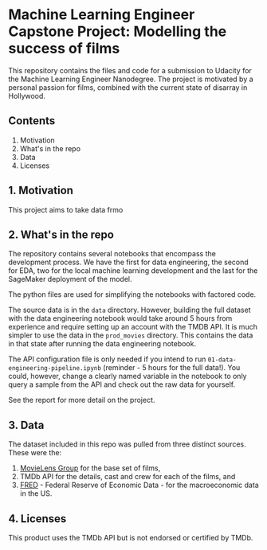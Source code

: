# Machine Learning Engineer Capstone Project: Modelling the success of films

This repository contains the files and code for a submission to Udacity for the Machine Learning Engineer Nanodegree. The project is motivated by a personal passion for films, combined with the current state of disarray in Hollywood.

## Contents
1. Motivation
2. What's in the repo
3. Data
4. Licenses

## 1. Motivation

This project aims to take data frmo

## 2. What's in the repo

The repository contains several notebooks that encompass the development process. We have the first for data engineering, the second for EDA, two for the local machine learning development and the last for the SageMaker deployment of the model.

The python files are used for simplifying the notebooks with factored code.

The source data is in the `data` directory. However, building the full dataset with the data engineering notebook would take around 5 hours from experience and require setting up an account with the TMDB API. It is much simpler to use the data in the `prod_movies` directory. This contains the data in that state after running the data engineering notebook.

The API configuration file is only needed if you intend to run `01-data-engineering-pipeline.ipynb` (reminder - 5 hours for the full data!). You could, however, change a clearly named variable in the notebook to only query a sample from the API and check out the raw data for yourself.

See the report for more detail on the project.

## 3. Data

The dataset included in this repo was pulled from three distinct sources. These were the:

1. [MovieLens Group](https://grouplens.org/datasets/movielens/latest/) for the base set of films,
2. TMDb API for the details, cast and crew for each of the films, and
3. [FRED](https://fred.stlouisfed.org/series/) - Federal Reserve of Economic Data - for the macroeconomic data in the US.


## 4. Licenses

This product uses the TMDb API but is not endorsed or certified by TMDb.